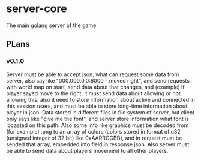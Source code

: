 # server-core
The main golang server of the game

## PLans
### v0.1.0
Server must be able to accept json, what can request some data from server, also say like "000.000.0.0:6000 - moved right", and send requests with world map on start, send data about that changes, and (example) if player sayed move to the right, it must send data about allowing or not allowing this. also it need to store information about active and connected in this session users, and must be able to store long-time information about player in json. Data stored in different files in file system of server, but client only says like "give me the font", and server store information what font is locaated on this path. Also some info like graphics must be decoded from (for example) .png to an array of colors (colors stored in format of u32 (unsigned integer of 32 bit) like 0xAARRGGBB), and in request must be sended that array, embedded into field in response json. Also server must be able to send data about players movement to all other players.
